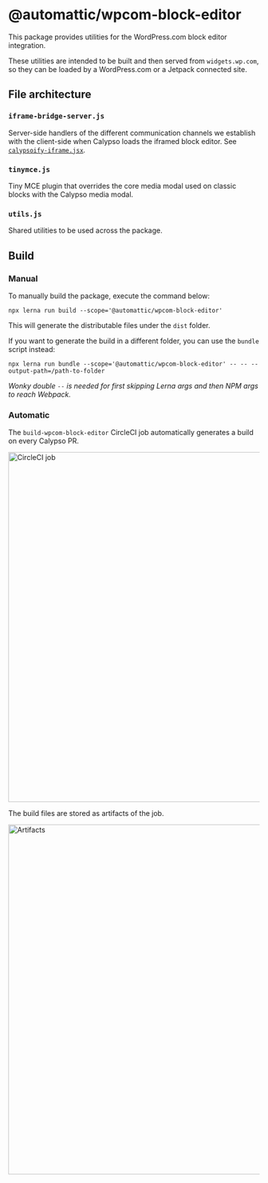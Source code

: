 # @automattic/wpcom-block-editor

This package provides utilities for the WordPress.com block editor integration. 

These utilities are intended to be built and then served from `widgets.wp.com`, so they can be loaded by a WordPress.com or a Jetpack connected site.

## File architecture

### `iframe-bridge-server.js`

Server-side handlers of the different communication channels we establish with the client-side when Calypso loads the iframed block editor. See [`calypsoify-iframe.jsx`](https://github.com/Automattic/wp-calypso/blob/master/client/gutenberg/editor/calypsoify-iframe.jsx).

### `tinymce.js`

Tiny MCE plugin that overrides the core media modal used on classic blocks with the Calypso media modal.

### `utils.js`

Shared utilities to be used across the package.

## Build

### Manual

To manually build the package, execute the command below:

```
npx lerna run build --scope='@automattic/wpcom-block-editor'
```

This will generate the distributable files under the `dist` folder.

If you want to generate the build in a different folder, you can use the `bundle` script instead:

```
npx lerna run bundle --scope='@automattic/wpcom-block-editor' -- -- --output-path=/path-to-folder
```

_Wonky double `--` is needed for first skipping Lerna args and then NPM args to reach Webpack._

### Automatic

The `build-wpcom-block-editor` CircleCI job automatically generates a build on every Calypso PR.

<img alt="CircleCI job" width="700" src="https://cldup.com/hpfqhRKU0i-1200x1200.png" />

The build files are stored as artifacts of the job. 

<img alt="Artifacts" width="700" src="https://cldup.com/W1yGG6MCsM-1200x1200.png" />